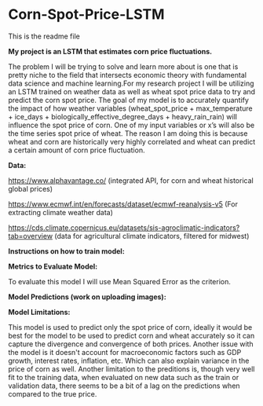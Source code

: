# Corn-Spot-Price-LSTM


This is the readme file


**My project is an LSTM that estimates corn price fluctuations.**

The problem I will be trying to solve and learn more about is one that is pretty niche to the field that intersects economic theory with fundamental data 
science and machine learning.For my research project I will be utilizing an LSTM trained on weather data as well as wheat spot price data to try and predict the 
corn spot price. The goal of my model is to accurately quantify the impact of how weather variables (wheat_spot_price + max_temperature + ice_days + 
biologically_effective_degree_days + heavy_rain_rain) will influence the spot price of corn. One of my input variables or x’s will also be the
time series spot price of wheat. The reason I am doing this is because wheat and corn are historically very highly correlated and wheat 
can predict a certain amount of corn price fluctuation.


**Data:**

https://www.alphavantage.co/ (integrated API, for corn and wheat historical global prices)

https://www.ecmwf.int/en/forecasts/dataset/ecmwf-reanalysis-v5 (For extracting climate weather data)

https://cds.climate.copernicus.eu/datasets/sis-agroclimatic-indicators?tab=overview (data for agricultural climate indicators, filtered for midwest)

**Instructions on how to train model:**


**Metrics to Evaluate Model:**

To evaluate this model I will use Mean Squared Error as the criterion.


**Model Predictions (work on uploading images):**



**Model Limitations:**

This model is used to predict only the spot price of corn, ideally it would be best for the model to be used to predict corn and wheat accurately so it can capture the
divergence and convergence of both prices. Another issue with the model is it doesn't account for macroeconomic factors such as GDP growth, interest rates, inflation, etc.
Which can also explain variance in the price of corn as well. Another limitation to the preditions is, though very well fit to the training data, when evaluated on new data
such as the train or validation data, there seems to be a bit of a lag on the predictions when compared to the true price.







